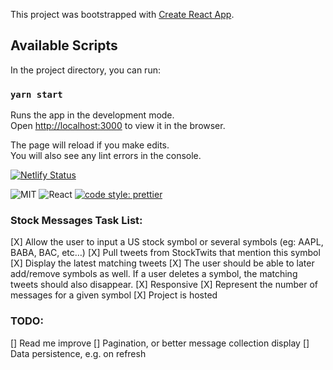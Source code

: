 This project was bootstrapped with [Create React App](https://github.com/facebook/create-react-app).

## Available Scripts

In the project directory, you can run:

### `yarn start`

Runs the app in the development mode.<br />
Open [http://localhost:3000](http://localhost:3000) to view it in the browser.

The page will reload if you make edits.<br />
You will also see any lint errors in the console.

[![Netlify Status](https://api.netlify.com/api/v1/badges/54294326-a08c-4ee3-8440-cc78845d5e77/deploy-status)](https://app.netlify.com/sites/stockmessages/deploys)

![MIT](https://img.shields.io/packagist/l/doctrine/orm.svg)
![React](https://img.shields.io/badge/react-v16.7.0--alpha.2-blue.svg)
[![code style: prettier](https://img.shields.io/badge/code_style-prettier-ff69b4.svg?style=flat-square)](https://github.com/prettier/prettier)

### Stock Messages Task List:
[X] Allow the user to input a US stock symbol or several symbols (eg: AAPL, BABA, BAC, etc…) 
[X] Pull tweets from StockTwits that mention this symbol
[X] Display the latest matching tweets
[X] The user should be able to later add/remove symbols as well. If a user deletes a symbol, the matching tweets should also disappear.
[X] Responsive
[X] Represent the number of messages for a given symbol
[X] Project is hosted

### TODO:

[] Read me improve
[] Pagination, or better message collection display
[] Data persistence, e.g. on refresh